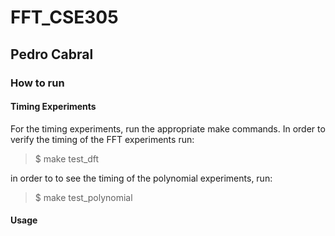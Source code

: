 # FFT_CSE305
## Pedro Cabral

### How to run

#### Timing Experiments

For the timing experiments, run the appropriate make commands. In order to verify the timing of the FFT experiments run:

>$ make test_dft

in order to to see the timing of the polynomial experiments, run:

>$ make test_polynomial

#### Usage

